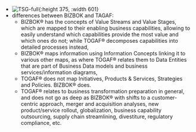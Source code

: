 - ![TSG-full](https://biz-architect.com/wp-content/uploads/2017/05/Diagram-2-2017-05-27.png){:height 375, :width 601}
- differences between BIZBOK and TAGAF:
	- BIZBOK® has the concepts of Value Streams and Value Stages, which are mapped to their enabling business capabilities, allowing to easily understand which capabilities provide the most value and which ones do not; while TOGAF® decomposes capabilities into detailed processes instead,
	- BIZBOK® maps information using Information Concepts linking it to various other maps, as where TOGAF® relates them to Data Entities that are part of Business Data models and business services/information diagrams,
	- TOGAF® does not map Initiatives, Products & Services, Strategies and Policies. BIZBOK® does.
	- TOGAF® relates to business transformation preparation in general, and does not go as deep as BIZBOK® with shifts to a customer-centric approach, merger and acquisition analyses, new product/service rollout, globalization, business capability outsourcing, supply chain streamlining, divestiture, regulatory compliance, etc.